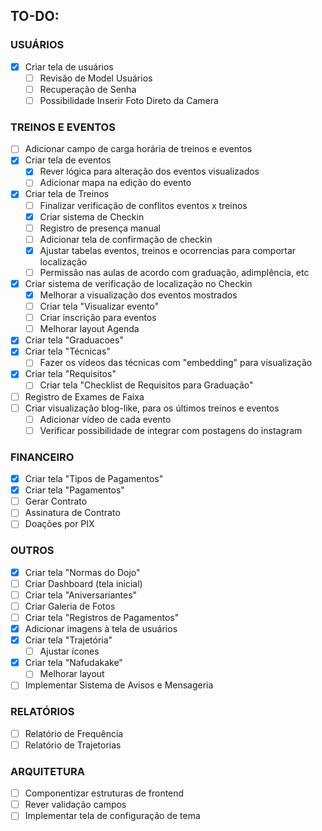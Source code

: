 ## TO-DO:

### USUÁRIOS

- [x] Criar tela de usuários
  - [ ] Revisão de Model Usuários
  - [ ] Recuperação de Senha
  - [ ] Possibilidade Inserir Foto Direto da Camera

### TREINOS E EVENTOS

- [ ] Adicionar campo de carga horária de treinos e eventos
- [x] Criar tela de eventos
  - [X] Rever lógica para alteração dos eventos visualizados
  - [ ] Adicionar mapa na edição do evento
- [x] Criar tela de Treinos
  - [ ] Finalizar verificação de conflitos eventos x treinos
  - [x] Criar sistema de Checkin
  - [ ] Registro de presença manual
  - [ ] Adicionar tela de confirmação de checkin
  - [x] Ajustar tabelas eventos, treinos e ocorrencias para comportar localização
  - [ ] Permissão nas aulas de acordo com graduação, adimplência, etc
- [x] Criar sistema de verificação de localização no Checkin
  - [x] Melhorar a visualização dos eventos mostrados
  - [ ] Criar tela "Visualizar evento"
  - [ ] Criar inscrição para eventos
  - [ ] Melhorar layout Agenda
- [x] Criar tela "Graduacoes"
- [x] Criar tela "Técnicas"
  - [ ] Fazer os vídeos das técnicas com "embedding" para visualização
- [x] Criar tela "Requisitos"
  - [ ] Criar tela "Checklist de Requisitos para Graduação"
- [ ] Registro de Exames de Faixa
- [ ] Criar visualização blog-like, para os últimos treinos e eventos
  - [ ] Adicionar vídeo de cada evento
  - [ ] Verificar possibilidade de integrar com postagens do instagram

### FINANCEIRO

- [x] Criar tela "Tipos de Pagamentos"
- [x] Criar tela "Pagamentos"
- [ ] Gerar Contrato
- [ ] Assinatura de Contrato
- [ ] Doações por PIX

### OUTROS

- [x] Criar tela "Normas do Dojo"
- [ ] Criar Dashboard (tela inicial)
- [ ] Criar tela "Aniversariantes"
- [ ] Criar Galeria de Fotos
- [ ] Criar tela "Registros de Pagamentos"
- [x] Adicionar imagens à tela de usuários
- [x] Criar tela "Trajetória"
  - [ ] Ajustar ícones
- [x] Criar tela "Nafudakake"
  - [ ] Melhorar layout
- [ ] Implementar Sistema de Avisos e Mensageria

### RELATÓRIOS

- [ ] Relatório de Frequência
- [ ] Relatório de Trajetorias

### ARQUITETURA

- [ ] Componentizar estruturas de frontend
- [ ] Rever validação campos
- [ ] Implementar tela de configuração de tema